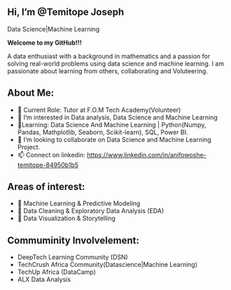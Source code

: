 ## Hi, I’m @Temitope Joseph
Data Science|Machine Learning 

**Welcome to my GitHub!!!**

A data enthusiast with a background in mathematics and a passion for solving real-world problems using data science and machine learning. I am passionate about learning from others, collaborating and Voluteering. 

## About Me:

- 🔭 Current Role: Tutor at F.O.M Tech Academy(Volunteer)
- 👀 I’m interested in Data analysis, Data Science and Machine Learning
- 🌱Learning: Data Science And Machine Learning | Python(Numpy, Pandas, Mathplotlib, Seaborn, Scikit-learn), SQL, Power BI. 
- 💞️ I’m looking to collaborate on Data Science and Machine Learning Project. 
- 📫 Connect on linkedin:  https://www.linkedin.com/in/anifowoshe-temitope-84950b1b5

## Areas of interest:

- 🧠 Machine Learning & Predictive Modeling
- 🧠 Data Cleaning & Exploratory Data Analysis (EDA)
- 🧠 Data Visualization & Storytelling

## Commuminity Involvelement:

- DeepTech Learning Community (DSN)
- TechCrush Africa Community(Datascience|Machine Learning)
- TechUp Africa (DataCamp)
- ALX Data Analysis
  

<!---
TemitopeJoseph/TemitopeJoseph is a ✨ special ✨ responsible and hardworking professional because its `README.md` (this file) appears on your GitHub profile.
You can click the Preview link to take a look at your changes.
--->
